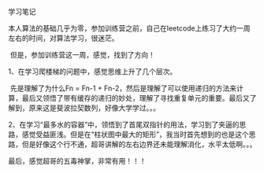学习笔记

​      本人算法的基础几乎为零，参加训练营之前，自己在leetcode上练习了大约一周左右的时间，对算法学习，很迷茫。

​      但是，参加训练营这一周，感觉，找到了方向！

1、在学习爬楼梯的问题中，感觉思维上升了几个层次。

​      先是理解了为什么Fn = Fn-1 + Fn-2，然后是理解了可以使用递归的方法来计算，最后又领悟了带有缓存的递归的妙处，理解了寻找重复单元的重要。最后又了解到，原来这是斐波拉契数列，好像大学学过。。。

2、在学习“最多水的容器”中，领悟到了首尾双指针的用法，学习到了夹逼的思路，感觉受益匪浅。但是在“柱状图中最大的矩形”，我当时首先想到的也是这个思路，但是好像这个行不通，超哥讲解的左右边界还未能理解消化，水平太低啊。。。



最后，感觉超哥的五毒神掌，非常有用！！！

